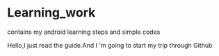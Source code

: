 # Learning_work
contains my android learning steps and simple codes

Hello,I just read the guide.And I 'm going to start my trip through Github
